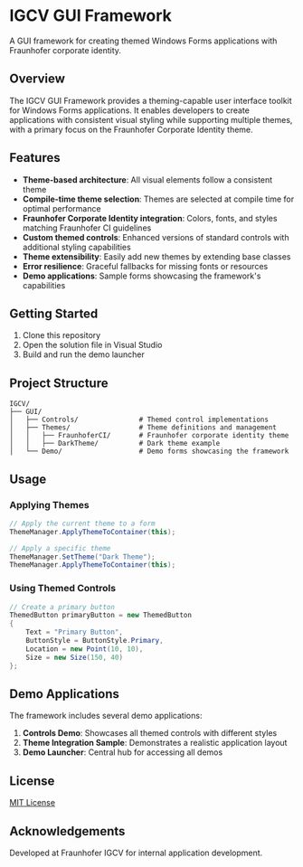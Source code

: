 # IGCV GUI Framework

A GUI framework for creating themed Windows Forms applications with Fraunhofer corporate identity.

## Overview

The IGCV GUI Framework provides a theming-capable user interface toolkit for Windows Forms applications. It enables developers to create applications with consistent visual styling while supporting multiple themes, with a primary focus on the Fraunhofer Corporate Identity theme.

## Features

- **Theme-based architecture**: All visual elements follow a consistent theme
- **Compile-time theme selection**: Themes are selected at compile time for optimal performance
- **Fraunhofer Corporate Identity integration**: Colors, fonts, and styles matching Fraunhofer CI guidelines
- **Custom themed controls**: Enhanced versions of standard controls with additional styling capabilities
- **Theme extensibility**: Easily add new themes by extending base classes
- **Error resilience**: Graceful fallbacks for missing fonts or resources
- **Demo applications**: Sample forms showcasing the framework's capabilities

## Getting Started

1. Clone this repository
2. Open the solution file in Visual Studio
3. Build and run the demo launcher

## Project Structure

```
IGCV/
├── GUI/
│   ├── Controls/               # Themed control implementations
│   ├── Themes/                 # Theme definitions and management
│   │   ├── FraunhoferCI/       # Fraunhofer corporate identity theme
│   │   ├── DarkTheme/          # Dark theme example
│   └── Demo/                   # Demo forms showcasing the framework
```

## Usage

### Applying Themes

```csharp
// Apply the current theme to a form
ThemeManager.ApplyThemeToContainer(this);

// Apply a specific theme
ThemeManager.SetTheme("Dark Theme");
ThemeManager.ApplyThemeToContainer(this);
```

### Using Themed Controls

```csharp
// Create a primary button
ThemedButton primaryButton = new ThemedButton
{
    Text = "Primary Button",
    ButtonStyle = ButtonStyle.Primary,
    Location = new Point(10, 10),
    Size = new Size(150, 40)
};
```

## Demo Applications

The framework includes several demo applications:

1. **Controls Demo**: Showcases all themed controls with different styles
2. **Theme Integration Sample**: Demonstrates a realistic application layout 
3. **Demo Launcher**: Central hub for accessing all demos

## License

[MIT License](LICENSE)

## Acknowledgements

Developed at Fraunhofer IGCV for internal application development.
